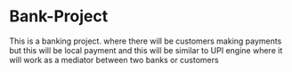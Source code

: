 # Bank-Project
This is a banking project. where there will be customers making payments but this will be local payment and this will be similar to UPI engine where it will work as a mediator between two banks or customers
